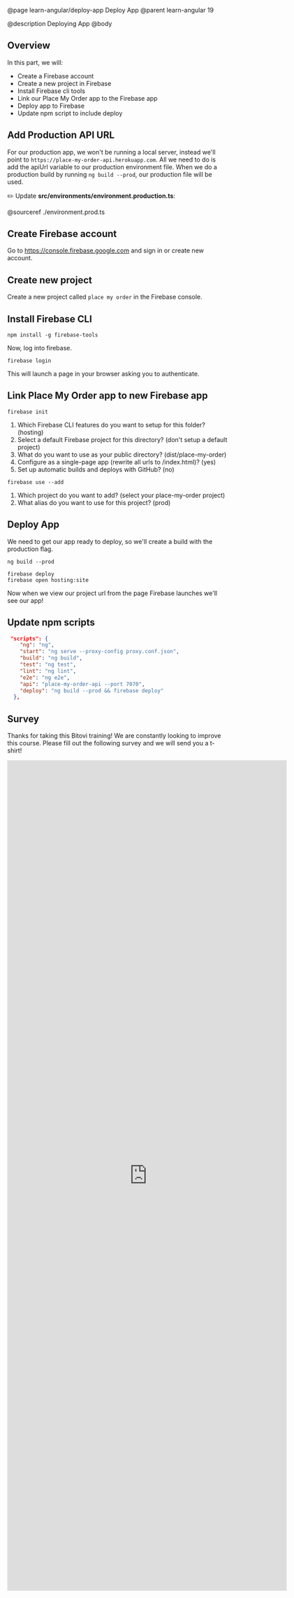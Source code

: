 @page learn-angular/deploy-app Deploy App
@parent learn-angular 19

@description Deploying App
@body

## Overview

In this part, we will:

- Create a Firebase account
- Create a new project in Firebase
- Install Firebase cli tools
- Link our Place My Order app to the Firebase app
- Deploy app to Firebase
- Update npm script to include deploy

## Add Production API URL

For our production app, we won't be running a local server, instead we'll point to `https://place-my-order-api.herokuapp.com`. All we need to do is add the apiUrl variable to our production environment file. When we do a production build by running `ng build --prod`, our production file will be used.

✏️ Update __src/environments/environment.production.ts__:

@sourceref ./environment.prod.ts

## Create Firebase account

Go to <a href="https://console.firebase.google.com" target="\_blank">https://console.firebase.google.com</a> and sign in or create new account.

## Create new project

Create a new project called `place my order` in the Firebase console.

## Install Firebase CLI

```shell
npm install -g firebase-tools
```

Now, log into firebase.

```shell
firebase login
```

This will launch a page in your browser asking you to authenticate.

## Link Place My Order app to new Firebase app

```shell
firebase init
```

1. Which Firebase CLI features do you want to setup for this folder? (hosting)
2. Select a default Firebase project for this directory? (don't setup a default project)
3. What do you want to use as your public directory? (dist/place-my-order)
4. Configure as a single-page app (rewrite all urls to /index.html)? (yes)
5. Set up automatic builds and deploys with GitHub? (no)


```shell
firebase use --add
```

1. Which project do you want to add? (select your place-my-order project)
2. What alias do you want to use for this project? (prod)

## Deploy App

We need to get our app ready to deploy, so we'll create a build with the production flag.  

```shell
ng build --prod
```

```shell
firebase deploy
firebase open hosting:site
```

Now when we view our project url from the page Firebase launches we'll see our app!

## Update npm scripts

```json
 "scripts": {
    "ng": "ng",
    "start": "ng serve --proxy-config proxy.conf.json",
    "build": "ng build",
    "test": "ng test",
    "lint": "ng lint",
    "e2e": "ng e2e",
    "api": "place-my-order-api --port 7070",
    "deploy": "ng build --prod && firebase deploy"
  },
  ```

## Survey

Thanks for taking this Bitovi training! We are constantly looking to improve this
course.  Please fill out the following survey and we will send you a t-shirt!



<iframe src="https://docs.google.com/forms/d/e/1FAIpQLScIukb7B5Q3d0I9xRge8_VDmQS9gNJqhJmjcJb_5aAKFMqFmA/viewform?embedded=true" width="640" height="1900" frameborder="0" marginheight="0" marginwidth="0">Loading...</iframe>
